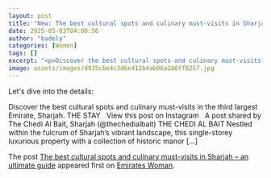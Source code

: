 ```yaml
---
layout: post
title: "New: The best cultural spots and culinary must-visits in Sharjah – an ultimate guide"
date: 2025-05-03T04:00:56
author: "badely"
categories: [Women]
tags: []
excerpt: "<p>Discover the best cultural spots and culinary must-visits in the third largest Emirate, Sharjah. THE STAY &#160; View this post on Instagram &#160;"
image: assets/images/d935cbe4c3d6e412b4ab06a280ff8257.jpg
---
```


Let's dive into the details: <p>Discover the best cultural spots and culinary must-visits in the third largest Emirate, Sharjah. THE STAY &#160; View this post on Instagram &#160; A post shared by The Chedi Al Bait, Sharjah (@thechedialbait) THE CHEDI AL BAIT Nestled within the fulcrum of Sharjah’s vibrant landscape, this single-storey luxurious property with a collection of historic manor [&#8230;]</p>
<p>The post <a href="https://emirateswoman.com/the-best-cultural-spots-and-culinary-must-visits-in-sharjah-an-ultimate-guide/" rel="nofollow">The best cultural spots and culinary must-visits in Sharjah – an ultimate guide</a> appeared first on <a href="https://emirateswoman.com" rel="nofollow">Emirates Woman</a>.</p>

